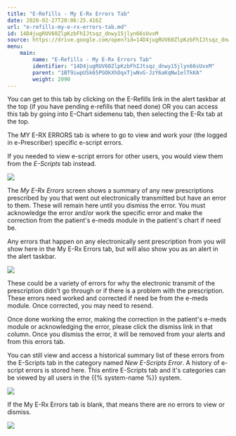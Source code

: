 ```yaml
---
title: "E-Refills - My E-Rx Errors Tab"
date: 2020-02-27T20:06:25.416Z
url: "e-refills-my-e-rx-errors-tab.md"
id: 14D4jugRUV60ZlpKzbFhIJtsqz_dnwy15jlyn66sUvxM
source: https://drive.google.com/open?id=14D4jugRUV60ZlpKzbFhIJtsqz_dnwy15jlyn66sUvxM
menu:
    main:
        name: "E-Refills - My E-Rx Errors Tab"
        identifier: "14D4jugRUV60ZlpKzbFhIJtsqz_dnwy15jlyn66sUvxM"
        parent: "1BT9iwpUSk65PGOkXhOqxTjwNvG-JzY6aKqNw1elTkKA"
        weight: 2090
---
```

You can get to this tab by clicking on the E-Refills link in the alert taskbar at the top (if you have pending e-refills that need done) OR you can access this tab by going into E-Chart sidemenu tab, then selecting the E-Rx tab at the top.

The MY E-RX ERRORS tab is where to go to view and work your (the logged in e-Prescriber) specific e-script errors.

If you needed to view e-script errors for other users, you would view them from the *E-Scripts* tab instead.

![](external_files/ab62bfb3ebf4a457e32b26d934aa9219.png)

The *My E-Rx Errors* screen shows a summary of any new prescriptions prescribed by you that went out electronically transmitted but have an error to them. These will remain here until you dismiss the error. You must acknowledge the error and/or work the specific error and make the correction from the patient's e-meds module in the patient's chart if need be.

Any errors that happen on any electronically sent prescription from you will show here in the My E-Rx Errors tab, but will also show you as an alert in the alert taskbar.

![](external_files/ab62bfb3ebf4a457e32b26d934aa9219.png)

These could be a variety of errors for why the electronic transmit of the prescription didn't go through or if there is a problem with the prescription. These errors need worked and corrected if need be from the e-meds module. Once corrected, you may need to resend.

Once done working the error, making the correction in the patient's e-meds module or acknowledging the error, please click the dismiss link in that column. Once you dismiss the error, it will be removed from your alerts and from this errors tab.

You can still view and access a historical summary list of these errors from the E-Scripts tab in the category named *New E-Scripts Error*. A history of e-script errors is stored here. This entire E-Scripts tab and it's categories can be viewed by all users in the {{% system-name %}} system.

![](external_files/74f240d62470324e3bc1adb026235e19.png)

If the My E-Rx Errors tab is blank, that means there are no errors to view or dismiss.

![](external_files/5a2c7408e96f3fda669d3c69d9831157.png)

